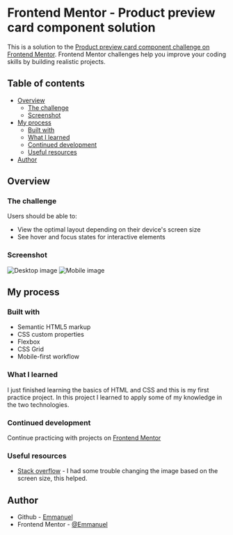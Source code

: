 # Frontend Mentor - Product preview card component solution

This is a solution to the [Product preview card component challenge on Frontend Mentor](https://www.frontendmentor.io/challenges/product-preview-card-component-GO7UmttRfa). Frontend Mentor challenges help you improve your coding skills by building realistic projects. 

## Table of contents

- [Overview](#overview)
  - [The challenge](#the-challenge)
  - [Screenshot](#screenshot)
- [My process](#my-process)
  - [Built with](#built-with)
  - [What I learned](#what-i-learned)
  - [Continued development](#continued-development)
  - [Useful resources](#useful-resources)
- [Author](#author)

## Overview

### The challenge

Users should be able to:

- View the optimal layout depending on their device's screen size
- See hover and focus states for interactive elements

### Screenshot

![Desktop image](/my%20design/desktop.png)
![Mobile image](/my%20design/mobile.png)

## My process

### Built with

- Semantic HTML5 markup
- CSS custom properties
- Flexbox
- CSS Grid
- Mobile-first workflow

### What I learned

I just finished learning the basics of HTML and CSS and this is my first practice project. In this project I learned to apply some of my knowledge in the two technologies. 

### Continued development

Continue practicing with projects on [Frontend Mentor](https://www.frontendmentor.io)

### Useful resources

- [Stack overflow](https://stackoverflow.com/a/44662631) - I had some trouble changing the image based on the screen size, this helped.


## Author

- Github - [Emmanuel](https://github.com/Jide-jide)
- Frontend Mentor - [@Emmanuel](https://www.frontendmentor.io/profile/jide-jide)

